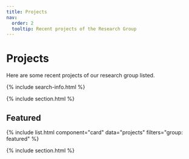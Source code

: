 ```yaml
---
title: Projects
nav:
  order: 2
  tooltip: Recent projects of the Research Group
---
```


# <i class="fas fa-tools"></i>Projects

Here are some recent projects of our research group listed.

{% include search-info.html %}

{% include section.html %}

## Featured

{% include list.html component="card" data="projects" filters="group: featured" %}

{% include section.html %}

<!--  ## Remove comment to include a "More" section on the projects page ##
## More

{% include list.html component="card" data="projects" filters="group: more" style="small" %}
-->
